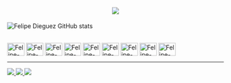 <!-- <div style='display: inline-block'>
    <a href='https://github.com/FelipeDieguez10'>
      <img height='120em' src='https://github-readme-stats.vercel.app/api?username=FelipeDieguez10&theme=gotham&show_icons=true&include_all_commits=true&count_private=true'/>
      <img height='120em' src='https://github-readme-stats.vercel.app/api/top-langs/?username=FelipeDieguez10&layout=compact&theme=gotham'/>
      <img height='180em' src='https://github-readme-stats.vercel.app/api/wakatime?username=FelipeDieguez10&layout=compact&theme=gotham'/>
   </a>
</div> -->

<h1 align="center">
<img src="https://readme-typing-svg.herokuapp.com/?font=Righteous&size=35&center=true&vCenter=true&width=500&height=70&duration=3000&lines=Hello+Word!+👋;+Meu+Nome+é+Felipe🙏!;🖥️Bem+vindo+ao+meu+perfil!🖥️"/>
</h1>

![Felipe Dieguez GitHub stats](https://github-readme-stats.vercel.app/api?username=FelipeDieguez10&show_icons=true&theme=radical)

<div style='display: inline-block'><br>
    <img align='center' alt='Felipe-HTML' height= '30' width='40' src="https://cdn.jsdelivr.net/gh/devicons/devicon/icons/html5/html5-plain.svg" />
    <img align='center' alt='Felipe-CSS' height= '30' width='40' src="https://cdn.jsdelivr.net/gh/devicons/devicon/icons/css3/css3-plain.svg" />
    <img align='center' alt='Felipe-JS' height= '30' width='40' src="https://cdn.jsdelivr.net/gh/devicons/devicon/icons/javascript/javascript-plain.svg" />      
    <img align='center' alt='Felipe-CSHARP' height= '30' width='40' src="https://cdn.jsdelivr.net/gh/devicons/devicon/icons/csharp/csharp-plain.svg" />
    <img align='center' alt='Felipe-C' height= '30' width='40'src="https://cdn.jsdelivr.net/gh/devicons/devicon/icons/c/c-plain.svg" />
    <img align='center' alt='Felipe-FLUTTER' height= '30' width='40' src="https://cdn.jsdelivr.net/gh/devicons/devicon/icons/flutter/flutter-plain.svg" />
    <img align='center' alt='Felipe-DART' height= '30' width='40' src="https://cdn.jsdelivr.net/gh/devicons/devicon/icons/dart/dart-plain.svg" />
    <img align='center' alt='Felipe-PHP' height= '30' width='40'src="https://cdn.jsdelivr.net/gh/devicons/devicon/icons/php/php-plain.svg" />
    <img align='center' alt='Felipe-JAVA' height= '30' width='40'src="https://cdn.jsdelivr.net/gh/devicons/devicon/icons/java/java-plain.svg" />
</div>
<hr>
<div>
  <a href='https://www.instagram.com/dieguez_felipe/' target='_blank'>
    <img src='https://img.shields.io/badge/Instagram-E4405F?style=for-the-badge&logo=instagram&logoColor=white' target="_blank">
  </a>
  <a href='https://www.linkedin.com/in/felipe-dieguez-b70b20233/' target='_blank'>
    <img src='https://img.shields.io/badge/LinkedIn-0077B5?style=for-the-badge&logo=linkedin&logoColor=white' target="_blank">
  </a>
  <a href='mailto:felipedeoliveiradieguez@gmail.com'>
    <img src='https://img.shields.io/badge/Gmail-D14836?style=for-the-badge&logo=gmail&logoColor=white' target="_blank">
  </a>
</div>
<!-- <div>
    <h4>e-mail para contato: felipedeoliveiradieguez@gmail.com</h4>
</div>
 -->
